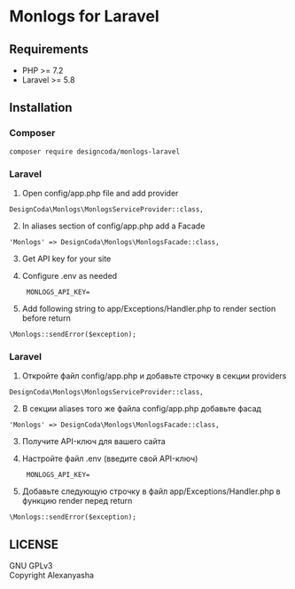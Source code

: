 # Monlogs for Laravel

## Requirements
- PHP >= 7.2
- Laravel >= 5.8

## Installation

### Composer
```
composer require designcoda/monlogs-laravel
```

### Laravel

1. Open config/app.php file and add provider 
```
DesignCoda\Monlogs\MonlogsServiceProvider::class,
```

2. In aliases section of config/app.php add a Facade
```
'Monlogs' => DesignCoda\Monlogs\MonlogsFacade::class,
```

3. Get API key for your site

4. Configure .env as needed

        MONLOGS_API_KEY=

5. Add following string to app/Exceptions/Handler.php to render section before return
```
\Monlogs::sendError($exception);
```


### Laravel

1. Откройте файл config/app.php и добавьте строчку в секции providers
```
DesignCoda\Monlogs\MonlogsServiceProvider::class,
```

2. В секции aliases того же файла config/app.php добавьте фасад
```
'Monlogs' => DesignCoda\Monlogs\MonlogsFacade::class,
```

3. Получите API-ключ для вашего сайта

4. Настройте файл .env (введите свой API-ключ)

        MONLOGS_API_KEY=

5. Добавьте следующую строчку в файл app/Exceptions/Handler.php в функцию render перед return
```
\Monlogs::sendError($exception);
```


## LICENSE
GNU GPLv3  
Copyright Alexanyasha